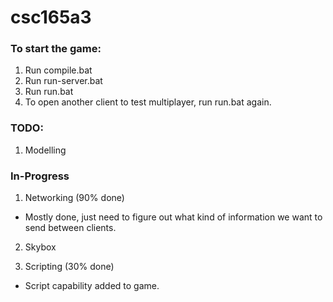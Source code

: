# csc165a3

### To start the game:
1. Run compile.bat
2. Run run-server.bat
3. Run run.bat
4. To open another client to test multiplayer, run run.bat again.

### TODO: 
1. Modelling

### In-Progress
1. Networking (90% done)
  - Mostly done, just need to figure out what kind of information we want to send between clients.
  
2. Skybox

3. Scripting (30% done)
  - Script capability added to game.
